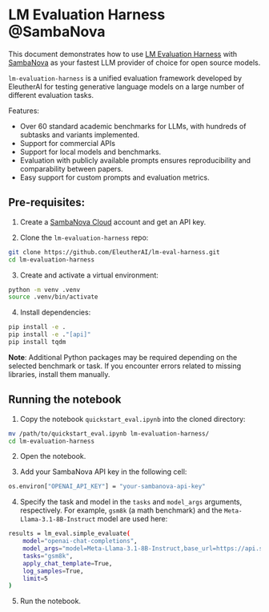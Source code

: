 # LM Evaluation Harness @SambaNova

This document demonstrates how to use [LM Evaluation Harness]([https://weave-docs.wandb.ai/](https://github.com/EleutherAI/lm-evaluation-harness)) with [SambaNova](https://sambanova.ai/) as your fastest LLM provider of choice for open source models.  

`lm-evaluation-harness` is a unified evaluation framework developed by EleutherAI for testing generative language models on a large number of different evaluation tasks.

Features:

- Over 60 standard academic benchmarks for LLMs, with hundreds of subtasks and variants implemented.
- Support for commercial APIs
- Support for local models and benchmarks.
- Evaluation with publicly available prompts ensures reproducibility and comparability between papers.
- Easy support for custom prompts and evaluation metrics.

## Pre-requisites: 
1. Create a [SambaNova Cloud](https://cloud.sambanova.ai/) account and get an API key.

2. Clone the `lm-evaluation-harness` repo:
```bash
git clone https://github.com/EleutherAI/lm-eval-harness.git
cd lm-evaluation-harness
```   

3. Create and activate a virtual environment:
```bash
python -m venv .venv
source .venv/bin/activate  
```

4. Install dependencies:
```bash
pip install -e .
pip install -e ."[api]"
pip install tqdm
```

**Note**: Additional Python packages may be required depending on the selected benchmark or task. If you encounter errors related to missing libraries, install them manually.

## Running the notebook

1. Copy the notebook `quickstart_eval.ipynb` into the cloned directory:
```bash
mv /path/to/quickstart_eval.ipynb lm-evaluation-harness/
cd lm-evaluation-harness
```
   
2. Open the notebook.

3. Add your SambaNova API key in the following cell:
```bash
os.environ["OPENAI_API_KEY"] = "your-sambanova-api-key"
```

4. Specify the task and model in the `tasks` and `model_args` arguments, respectively. For example, `gsm8k` (a math benchmark) and the `Meta-Llama-3.1-8B-Instruct` model are used here:
```bash
results = lm_eval.simple_evaluate(
    model="openai-chat-completions",
    model_args="model=Meta-Llama-3.1-8B-Instruct,base_url=https://api.sambanova.ai/v1/chat/completions",
    tasks="gsm8k", 
    apply_chat_template=True,
    log_samples=True,
    limit=5
)
```

5. Run the notebook.

